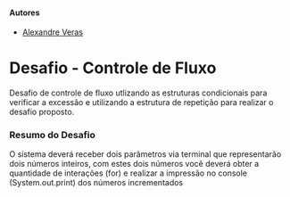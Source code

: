 #### Autores
- [Alexandre Veras](https://github.com/shandaum)


# Desafio - Controle de Fluxo

Desafio de controle de fluxo utlizando as estruturas condicionais para verificar a excessão e utilizando a estrutura de repetição para realizar o desafio proposto.

### Resumo do Desafio

O sistema deverá receber dois parâmetros via terminal que representarão dois números inteiros, com estes dois números você deverá obter a quantidade de interações (for) e realizar a impressão no console (System.out.print) dos números incrementados
